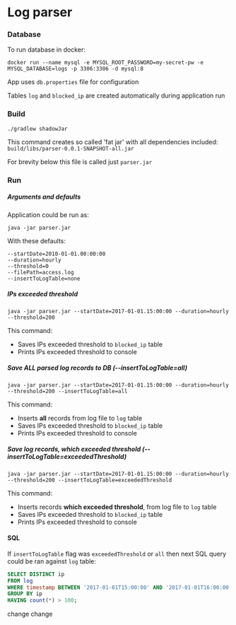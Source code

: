 # Log parser

### Database

To run database in docker:

    docker run --name mysql -e MYSQL_ROOT_PASSWORD=my-secret-pw -e MYSQL_DATABASE=logs -p 3306:3306 -d mysql:8

App uses `db.properties` file for configuration

Tables `log` and `blocked_ip` are created automatically during application run

### Build

`./gradlew shadowJar`

This command creates so called 'fat jar' with all dependencies included: `build/libs/parser-0.0.1-SNAPSHOT-all.jar`

For brevity below this file is called just `parser.jar`

### Run 

##### Arguments and defaults
Application could be run as:
    
    java -jar parser.jar
    
With these defaults:
```
--startDate=2010-01-01.00:00:00
--duration=hourly
--threshold=0
--filePath=access.log
--insertToLogTable=none
```

##### IPs exceeded threshold

    java -jar parser.jar --startDate=2017-01-01.15:00:00 --duration=hourly --threshold=200

This command:
- Saves IPs exceeded threshold to `blocked_ip` table
- Prints IPs exceeded threshold to console

##### Save ALL parsed log records  to  DB (--insertToLogTable=all)

    java -jar parser.jar --startDate=2017-01-01.15:00:00 --duration=hourly --threshold=200 --insertToLogTable=all

This command:
- Inserts **all** records from log file to `log` table
- Saves IPs exceeded threshold to `blocked_ip` table
- Prints IPs exceeded threshold to console

##### Save log records, which exceeded threshold (--insertToLogTable=exceededThreshold)

    java -jar parser.jar --startDate=2017-01-01.15:00:00 --duration=hourly --threshold=200 --insertToLogTable=exceededThreshold

This command:
- Inserts records **which exceeded threshold**, from log file to `log` table
- Saves IPs exceeded threshold to `blocked_ip` table
- Prints IPs exceeded threshold to console

#### SQL

If `insertToLogTable` flag was `exceededThreshold` or `all` then next SQL query could be ran  against `log` table:

```sql
SELECT DISTINCT ip
FROM log
WHERE timestamp BETWEEN '2017-01-01T15:00:00' AND '2017-01-01T16:00:00'
GROUP BY ip
HAVING count(*) > 100;
```

change
change
